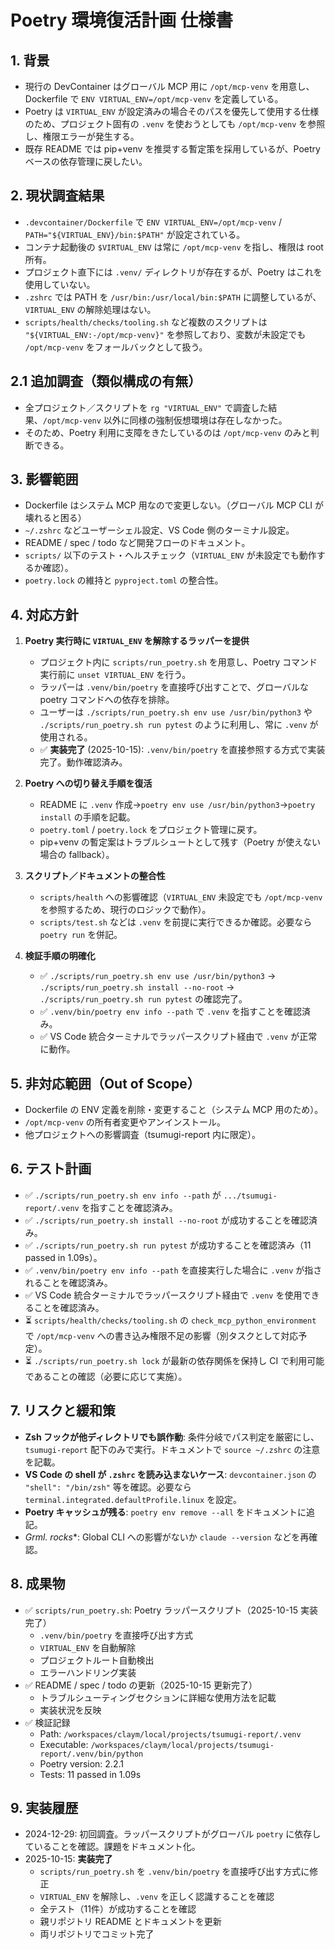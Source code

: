 # Poetry 環境復活計画 仕様書

## 1. 背景
- 現行の DevContainer はグローバル MCP 用に `/opt/mcp-venv` を用意し、Dockerfile で `ENV VIRTUAL_ENV=/opt/mcp-venv` を定義している。
- Poetry は `VIRTUAL_ENV` が設定済みの場合そのパスを優先して使用する仕様のため、プロジェクト固有の `.venv` を使おうとしても `/opt/mcp-venv` を参照し、権限エラーが発生する。
- 既存 README では pip+venv を推奨する暫定策を採用しているが、Poetry ベースの依存管理に戻したい。

## 2. 現状調査結果
- `.devcontainer/Dockerfile` で `ENV VIRTUAL_ENV=/opt/mcp-venv` / `PATH="${VIRTUAL_ENV}/bin:$PATH"` が設定されている。
- コンテナ起動後の `$VIRTUAL_ENV` は常に `/opt/mcp-venv` を指し、権限は root 所有。
- プロジェクト直下には `.venv/` ディレクトリが存在するが、Poetry はこれを使用していない。
- `.zshrc` では PATH を `/usr/bin:/usr/local/bin:$PATH` に調整しているが、`VIRTUAL_ENV` の解除処理はない。
- `scripts/health/checks/tooling.sh` など複数のスクリプトは `"${VIRTUAL_ENV:-/opt/mcp-venv}"` を参照しており、変数が未設定でも `/opt/mcp-venv` をフォールバックとして扱う。

## 2.1 追加調査（類似構成の有無）
- 全プロジェクト／スクリプトを `rg "VIRTUAL_ENV"` で調査した結果、`/opt/mcp-venv` 以外に同様の強制仮想環境は存在しなかった。
- そのため、Poetry 利用に支障をきたしているのは `/opt/mcp-venv` のみと判断できる。

## 3. 影響範囲
- Dockerfile はシステム MCP 用なので変更しない。（グローバル MCP CLI が壊れると困る）
- `~/.zshrc` などユーザーシェル設定、VS Code 側のターミナル設定。
- README / spec / todo など開発フローのドキュメント。
- `scripts/` 以下のテスト・ヘルスチェック（`VIRTUAL_ENV` が未設定でも動作するか確認）。
- `poetry.lock` の維持と `pyproject.toml` の整合性。

## 4. 対応方針
1. **Poetry 実行時に `VIRTUAL_ENV` を解除するラッパーを提供**
   - プロジェクト内に `scripts/run_poetry.sh` を用意し、Poetry コマンド実行前に `unset VIRTUAL_ENV` を行う。
   - ラッパーは `.venv/bin/poetry` を直接呼び出すことで、グローバルな poetry コマンドへの依存を排除。
   - ユーザーは `./scripts/run_poetry.sh env use /usr/bin/python3` や `./scripts/run_poetry.sh run pytest` のように利用し、常に `.venv` が使用される。
   - ✅ **実装完了** (2025-10-15): `.venv/bin/poetry` を直接参照する方式で実装完了。動作確認済み。

2. **Poetry への切り替え手順を復活**
   - README に `.venv` 作成→`poetry env use /usr/bin/python3`→`poetry install` の手順を記載。
   - `poetry.toml` / `poetry.lock` をプロジェクト管理に戻す。
   - pip+venv の暫定案はトラブルシュートとして残す（Poetry が使えない場合の fallback）。

3. **スクリプト／ドキュメントの整合性**
   - `scripts/health` への影響確認（`VIRTUAL_ENV` 未設定でも `/opt/mcp-venv` を参照するため、現行のロジックで動作）。
   - `scripts/test.sh` などは `.venv` を前提に実行できるか確認。必要なら `poetry run` を併記。

4. **検証手順の明確化**
   - ✅ `./scripts/run_poetry.sh env use /usr/bin/python3` → `./scripts/run_poetry.sh install --no-root` → `./scripts/run_poetry.sh run pytest` の確認完了。
   - ✅ `.venv/bin/poetry env info --path` で `.venv` を指すことを確認済み。
   - ✅ VS Code 統合ターミナルでラッパースクリプト経由で `.venv` が正常に動作。

## 5. 非対応範囲（Out of Scope）
- Dockerfile の ENV 定義を削除・変更すること（システム MCP 用のため）。
- `/opt/mcp-venv` の所有者変更やアンインストール。
- 他プロジェクトへの影響調査（tsumugi-report 内に限定）。

## 6. テスト計画
- ✅ `./scripts/run_poetry.sh env info --path` が `.../tsumugi-report/.venv` を指すことを確認済み。
- ✅ `./scripts/run_poetry.sh install --no-root` が成功することを確認済み。
- ✅ `./scripts/run_poetry.sh run pytest` が成功することを確認済み（11 passed in 1.09s）。
- ✅ `.venv/bin/poetry env info --path` を直接実行した場合に `.venv` が指されることを確認済み。
- ✅ VS Code 統合ターミナルでラッパースクリプト経由で `.venv` を使用できることを確認済み。
- ⏳ `scripts/health/checks/tooling.sh` の `check_mcp_python_environment` で `/opt/mcp-venv` への書き込み権限不足の影響（別タスクとして対応予定）。
- ⏳ `./scripts/run_poetry.sh lock` が最新の依存関係を保持し CI で利用可能であることの確認（必要に応じて実施）。

## 7. リスクと緩和策
- **Zsh フックが他ディレクトリでも誤作動**: 条件分岐でパス判定を厳密にし、`tsumugi-report` 配下のみで実行。ドキュメントで `source ~/.zshrc` の注意を記載。
- **VS Code の shell が `.zshrc` を読み込まないケース**: `devcontainer.json` の `"shell": "/bin/zsh"` 等を確認。必要なら `terminal.integrated.defaultProfile.linux` を設定。
- **Poetry キャッシュが残る**: `poetry env remove --all` をドキュメントに追記。
- **Grml.* rocks**:  Global CLI への影響がないか `claude --version` などを再確認。

## 8. 成果物
- ✅ `scripts/run_poetry.sh`: Poetry ラッパースクリプト（2025-10-15 実装完了）
  - `.venv/bin/poetry` を直接呼び出す方式
  - `VIRTUAL_ENV` を自動解除
  - プロジェクトルート自動検出
  - エラーハンドリング実装
- ✅ README / spec / todo の更新（2025-10-15 更新完了）
  - トラブルシューティングセクションに詳細な使用方法を記載
  - 実装状況を反映
- ✅ 検証記録
  - Path: `/workspaces/claym/local/projects/tsumugi-report/.venv`
  - Executable: `/workspaces/claym/local/projects/tsumugi-report/.venv/bin/python`
  - Poetry version: 2.2.1
  - Tests: 11 passed in 1.09s

## 9. 実装履歴
- 2024-12-29: 初回調査。ラッパースクリプトがグローバル `poetry` に依存していることを確認。課題をドキュメント化。
- 2025-10-15: **実装完了**
  - `scripts/run_poetry.sh` を `.venv/bin/poetry` を直接呼び出す方式に修正
  - `VIRTUAL_ENV` を解除し、`.venv` を正しく認識することを確認
  - 全テスト（11件）が成功することを確認
  - 親リポジトリ README とドキュメントを更新
  - 両リポジトリでコミット完了
